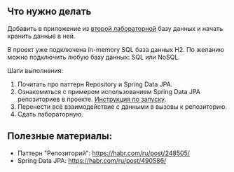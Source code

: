 ## Что нужно делать
Добавить в приложение из [второй лабораторной](https://github.com/RSOI-2023/lab-2) 
базу данных и начать хранить данные в ней.

В проект уже подключена in-memory SQL база данных H2. 
По желанию можно подключить любую базу данных: SQL или NoSQL.

Шаги выполнения: 
1. Почитать про паттерн Repository и Spring Data JPA.
2. Ознакомиться с примером использованием Spring Data JPA репозиториев в проекте. 
[Инструкция по запуску](https://github.com/RSOI-2023/course/blob/main/guides/configuring-project.md).
3. Перенести всё взаимодействие с данными в вызовы к репозиторию.
4. Сдать лабораторную.

## Полезные материалы:
- Паттерн "Репозиторий": https://habr.com/ru/post/248505/
- Spring Data JPA: https://habr.com/ru/post/490586/
